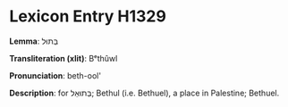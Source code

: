 # Lexicon Entry H1329

**Lemma**: בְּתוּל

**Transliteration (xlit)**: Bᵉthûwl

**Pronunciation**: beth-ool'

**Description**:
for בְּתוּאֵל; Bethul (i.e. Bethuel), a place in Palestine; Bethuel.
